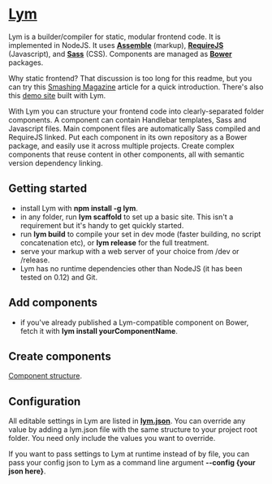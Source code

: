 **[Lym](http://me.manafeed.com/lym.html)**
===
Lym is a builder/compiler for static, modular frontend code. It is implemented in NodeJS. It uses **[Assemble](http://assemble.io)** (markup), **[RequireJS](http://requirejs.org)** (Javascript), and **[Sass](http://sass-lang.com)** (CSS). Components are managed as **[Bower](http://bower.io)** packages.

Why static frontend? That discussion is too long for this readme, but you can try this [Smashing Magazine](https://www.smashingmagazine.com/2015/11/modern-static-website-generators-next-big-thing) article for a quick introduction. There's also this [demo site](http://me.manafeed.com/lym.html) built with Lym.

With Lym you can structure your frontend code into clearly-separated folder components. A component can contain Handlebar templates, Sass and Javascript files. Main component files are automatically Sass compiled and RequireJS linked. Put each component in its own repository as a Bower package, and easily use it across multiple projects. Create complex components that reuse content in other components, all with semantic version dependency linking.

Getting started
---
- install Lym with **npm install -g lym**.
- in any folder, run **lym scaffold** to set up a basic site. This isn't a requirement but it's handy to get quickly started.
- run **lym build** to compile your set in dev mode (faster building, no script concatenation etc), or **lym release** for the full treatment.
- serve your markup with a web server of your choice from /dev or /release.
- Lym has no runtime dependencies other than NodeJS (it has been tested on 0.12) and Git.

Add components
---
- if you've already published a Lym-compatible component on Bower, fetch it with **lym install yourComponentName**.

Create components
---
[Component structure](README-components.md).

Configuration
---
All editable settings in Lym are listed in **[lym.json](https://github.com/shukriadams/lym/blob/master/lym.json)**. You can override any value by adding a lym.json file with the same structure to your project root folder. You need only include the values you want to override.

If you want to pass settings to Lym at runtime instead of by file, you can pass your config json to Lym as a command line argument **--config {your json here}**.
